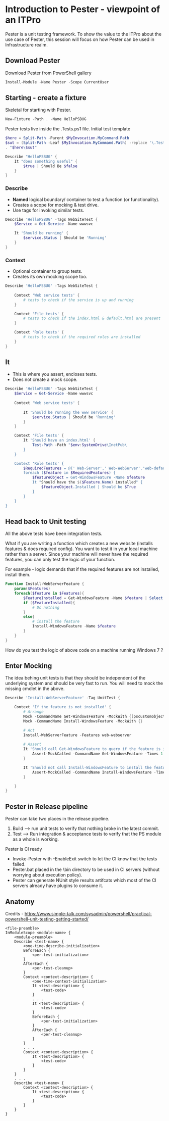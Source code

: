 # Introduction to Pester - viewpoint of an ITPro
Pester is a unit testing framework. 
To show the value to the ITPro about the use case of Pester, this session will focus on how Pester can be used in Infrastructure realm.

## Download Pester
Download Pester from PowerShell gallery

```PowerShell
Install-Module -Name Pester -Scope CurrentUser 
```

## Starting - create a fixture
Skeletal for starting with Pester.

```PowerShell
New-Fixture -Path . -Name HelloPSBUG
```

Pester tests live inside the .Tests.ps1 file.
Initial test template

```PowerShell
$here = Split-Path -Parent $MyInvocation.MyCommand.Path
$sut = (Split-Path -Leaf $MyInvocation.MyCommand.Path) -replace '\.Tests\.', '.'
. "$here\$sut"

Describe "HelloPSBUG" {
    It "does something useful" {
        $true | Should Be $false
    }
}
```


### Describe
- **Named** logical boundary/ container to test a function (or functionality).
- Creates a scope for mocking & test drive.
- Use tags for invoking similar tests.

```PowerShell
Describe 'HelloPSBUG' -Tags WebSiteTest {
    $Service = Get-Service -Name wwwsvc

    It 'Should be running' {
        $service.Status | Should be 'Running'
    }
}
```
### Context 
- Optional container to group tests.
- Creates its own mocking scope too.

```PowerShell
Describe 'HelloPSBUG' -Tags WebSiteTest {
    
    Context 'Web service tests' {
        # tests to check if the service is up and running        
    }

    Context 'File tests' {
        # tests to check if the index.html & default.html are present   
    }

    Context 'Role tests' {
        # tests to check if the required roles are installed
    }
}
```

## It
- This is where you assert, encloses tests.
- Does not create a mock scope.

```PowerShell
Describe 'HelloPSBUG' -Tags WebSiteTest {
    $Service = Get-Service -Name wwwsvc
    
    Context 'Web service tests' {
        
        It 'Should be running the www service' {
            $service.Status | Should be 'Running'
        }
    }

    Context 'File tests' {
        It 'Should have an index.html' {
            Test-Path -Path "$env:SystemDrive\InetPub\
        }
    }

    Context 'Role tests' {
        $RequiredFeatures = @(' Web-Server',' Web-WebServer'.'web-default-doc','Web-ASP-Net')
        foreach ($feature in $RequiredFeatures) {
            $featureObject = Get-WindowsFeature -Name $feature
            It "Should have the $($Feature.Name) installed" {
                $featureObject.Installed | Should be $True
            }
        }
    }
}
```
## Head back to Unit testing
All the above tests have been integration tests.

What if you are writing a function which creates a new website (installs features & does required config). 
You want to test it in your local machine rather than a server. Since your machine will never have the required features, you can only test the logic of your function.

For example - logic demands that if the required features are not installed, install them.

```PowerShell
Function Install-WebServerFeature {
    param($Features)
    foreach($feature in $Features){
        $FeatureInstalled = Get-WindowsFeature -Name $feature | Select -ExpandProperty Installed
        if ($FeatureInstalled){
            # Do nothing
        }
        else{
            # install the feature
            Install-WindowsFeature -Name $feature
        }
    }
}
```

How do you test the logic of above code on a machine running Windows 7 ?

## Enter Mocking

The idea behing unit tests is that they should be independent of the underlying system and should be very fast to run.
You will need to mock the missing cmdlet in the above.

```PowerShell
Describe 'Install-WebServerFeature' -Tag UnitTest {

    Context 'If the feature is not installed' {
        # Arrange
        Mock -CommandName Get-WindowsFeature -MockWith {[pscustomobject]@{Installed=$False}}
        Mock -CommandName Install-WindowsFeature -MockWith {}

        # Act
        Install-WebServerFeature -Features web-webserver
        
        # Assert
        It 'Should call Get-WindowsFeature to query if the feature is installed' {
            Assert-MockCalled -CommandName Get-WindowsFeature -Times 1 -Exactly
        }

        It 'Should not call Install-WindowsFeature to install the feature' {
            Assert-MockCalled -CommandName Install-WindowsFeature -Times 1 -Exactly
        }

    }
}
```


## Pester in Release pipeline

Pester can take two places in the release pipeline. 

  1. Build --> run unit tests to verify that nothing broke in the latest commit.
  2. Test --> Run integration & acceptance tests to verify that the PS module as a whole is working.
  

Pester is CI ready
- Invoke-Pester with -EnableExit switch to let the CI know that the tests failed.
- Pester.bat placed in the \bin directory to be used in CI servers (without worrying about execution policy).
- Pester can generate NUnit style results artifcats which most of the CI servers already have plugins to consume it. 

## Anatomy

Credits - https://www.simple-talk.com/sysadmin/powershell/practical-powershell-unit-testing-getting-started/

```
<file-preamble>
InModuleScope <module-name> {
    <module-preamble>
    Describe <test-name> {
        <one-time-describe-initialization>
        BeforeEach {
            <per-test-initialization>
        }
        AfterEach {
            <per-test-cleanup>
        }
        Context <context-description> {
            <one-time-context-initialization>
            It <test-description> {
                <test-code>
            }
            . . .
            It <test-description> {
                <test-code>
            }
            BeforeEach {
                <per-test-initialization>
            }
            AfterEach {
                <per-test-cleanup>
            }
        }
        . . .
        Context <context-description> {
            It <test-description> {
                <test-code>
            }
        }
    }
    . . .
    Describe <test-name> {
        Context <context-description> {
            It <test-description> {
                <test-code>
            }
        }
    }
}
 
```
